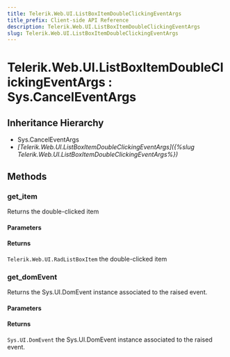 ```yaml
---
title: Telerik.Web.UI.ListBoxItemDoubleClickingEventArgs
title_prefix: Client-side API Reference
description: Telerik.Web.UI.ListBoxItemDoubleClickingEventArgs
slug: Telerik.Web.UI.ListBoxItemDoubleClickingEventArgs
---
```


# Telerik.Web.UI.ListBoxItemDoubleClickingEventArgs : Sys.CancelEventArgs 

## Inheritance Hierarchy

* Sys.CancelEventArgs
* *[Telerik.Web.UI.ListBoxItemDoubleClickingEventArgs]({%slug Telerik.Web.UI.ListBoxItemDoubleClickingEventArgs%})*


## Methods

###  get_item

 Returns the double-clicked item 

#### Parameters

#### Returns

`Telerik.Web.UI.RadListBoxItem`  the double-clicked item 

### get_domEvent

Returns the Sys.UI.DomEvent instance associated to the raised event.

#### Parameters

#### Returns

`Sys.UI.DomEvent` the Sys.UI.DomEvent instance associated to the raised event.


